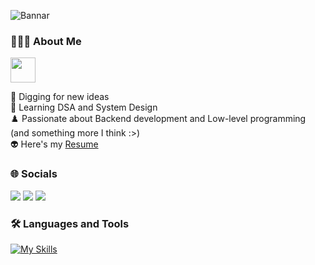 
![Bannar](https://github.com/VyshnavCJ/VyshnavCJ/assets/69347001/84edeb3a-8534-44d3-a7ad-afdaae7c032a)

### 👨🏻‍💻  About Me
<img src="https://readme-typing-svg.herokuapp.com?vCenter=true&width=500&lines=Backend+Engineer;" height="40"/>

🔭 Digging for new ideas \
🌱 Learning DSA and System Design \
♟️ Passionate about Backend development and Low-level programming (and something more I think :>) \
👽 Here's my [Resume](https://drive.google.com/file/d/1o7OorlTqBC8SjWs9Mg7MyzsqhfM1mvCB/view?usp=sharing) 

### 🌐 Socials
<div>
  <a href="mailto:vyshnavjenilkumarcc@gmail.com"><img src="https://img.shields.io/badge/-vyshnavjenilkumarcc%40gmail.com-7B83EB?&style=for-the-badge&logo=Gmail&logoColor=red"></a>  
  <a href="https://www.linkedin.com/in/vyshnavcj"><img src="https://img.shields.io/badge/Vyshnav C J-%230077B5.svg?&style=for-the-badge&logo=linkedin&logoColor=white"></a> 
  <a href="https://twitter.com/Vyshnav_C_J"><img src="https://img.shields.io/badge/Vyshnav C J-%23000000.svg?&style=for-the-badge&logo=X&logoColor=white"></a>
</div>

### 🛠 Languages and Tools
[![My Skills](https://skillicons.dev/icons?i=cpp,c,cs,js,ts,mysql,css,html,nodejs,express,mongodb,dotnet,jest,postman,git,neovim,linux,bash&theme=dark)](https://skillicons.dev)

